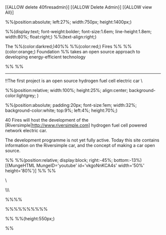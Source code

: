 [{ALLOW delete 40firesadmin}]
[{ALLOW Delete Admin}]
[{ALLOW view All}]

%%(position:absolute; left:27%; width:750px; height:1400px;)


%%(display:text;  font-weight:bolder; font-size:1.6em; line-height:1.8em; width:80%; float:right;)
%%(text-align:right;)

The %%(color:darkred;)40%% %%(color:red;) Fires %% %%(color:orange;) Foundation %% takes an open source approach to developing energy-efficient technology

%%
%%


----

!!The first project is an open source hydrogen fuel cell electric car
\\


%%(position:relative; width:100%; height:25%; align:center; background-color:lightgrey; )


%%(position:absolute; padding:20px; font-size:1em; width:32%; background-color:white;  top:9%; left:4%; height:70%;)

40 Fires will host the development of the  [Riversimple|http://www.riversimple.com] hydrogen fuel cell powered network electric car.

The development programme is not yet fully active. Today this site contains information on the Riversimple car, and the concept of making a car open source. 
 
%%
%%(position:relative; display:block; right:-45%; bottom:-13%)
[{MungeHTML MungeID='youtube' id='vkgoNnKCA4s' width='50%' height='80%'}]
%%
%%

\\

\\\\\\

%%%%

%%%%%%%%%%



%%
%%(height:550px;)

%%
